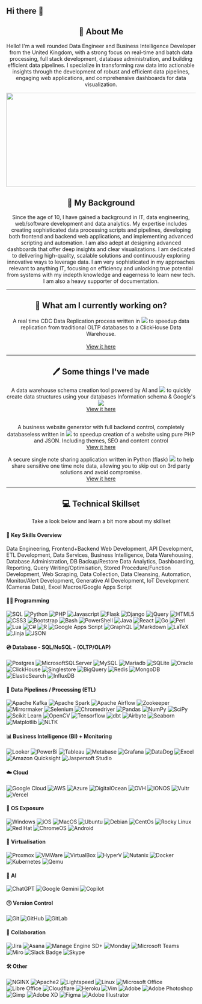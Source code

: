 ## Hi there 👋

<div align="center">
    <h2>🚀 About Me</h2>
    <p>Hello! I'm a well rounded Data Engineer and Business Intelligence Developer from the United Kingdom, with a strong focus on real-time and batch data processing, full stack development, database administration, and building efficient data pipelines. I specialize in transforming raw data into actionable insights through the development of robust and efficient data pipelines, engaging web applications, and comprehensive dashboards for data visualization.

</p>
</div>

<div align="center">
  <img src="https://miro.medium.com/v2/resize:fit:1400/1*z76XqGEphiXy522fNjLlTQ.gif" width="600" height="250"/>
</div>


<div align="center">
    <h2>🎨 My Background</h2>
    <p>Since the age of 10, I have gained a background in IT, data engineering, web/software development and data analytics.
    My expertise includes creating sophisticated data processing scripts and pipelines, developing both frontend and backend web applications, and implementing advanced scripting and automation. I am also adept at designing advanced dashboards that offer deep insights and clear visualizations. I am dedicated to delivering high-quality, scalable solutions and continuously exploring innovative ways to leverage data. I am very sophisticated in my approaches relevant to anything IT, focusing on efficiency and unlocking true potential from systems with my indepth knowledge and eagerness to learn new tech. I am also a heavy supporter of documentation.
</p>
</div>


---


<div align="center">
    <h2>🦾 What am I currently working on?</h2>
    <p>A real time CDC Data Replication process written in
        <img src="https://img.shields.io/badge/Go-black?logo=go"> to speedup data replication from traditional OLTP databases to a ClickHouse Data Warehouse.<br><br>
        <a href="https://github.com/cqllum/db2ch">View it here</a><br>
</p>
</div>


----

<div align="center">
    <h2>🖊️ Some things I've made</h2>
    <p>A data warehouse schema creation tool powered by AI and
        <img src="https://img.shields.io/badge/Python-black?logo=python"> to quickly create data structures using your databases Information schema & Google's <img src="https://img.shields.io/badge/-Gemini-black?style=flat-square&logo=googlegemini"><br>
        <a href="https://github.com/cqllum/schema2dwh">View it here</a><br><br>
    <p>A business website generator with full backend control, completely databaseless written in
        <img src="https://img.shields.io/badge/PHP-black?logo=php"> to speedup creation of a website using pure PHP and JSON. Including themes, SEO and content control<br>
        <a href="https://github.com/cqllum/php-website-generator">View it here</a><br>
    <p>A secure single note sharing application written in Python (flask)
        <img src="https://img.shields.io/badge/Python-black?logo=python"> to help share sensitive one time note data, allowing you to skip out on 3rd party solutions and avoid compromise.<br>
        <a href="https://github.com/cqllum/private-note">View it here</a><br>
</p>
</div>

----

<div align="center">
    <h2>💻 Technical Skillset</h2>
    <p>Take a look below and learn a bit more about my skillset
</p>
</div>


#### **🔑 Key Skills Overview**
Data Engineering, Frontend+Backend Web Development, API Development, ETL Development, Data Services, Business Intelligence, Data Warehousing, Database Administration, DB Backup/Restore Data Analytics, Dashboarding, Reporting, Query Writing/Optimisation, Stored Procedure/Function Development, Web Scraping, Data Collection, Data Cleansing, Automation, Monitor/Alert Development, Generative AI Development, IoT Development (Cameras Data), Excel Macros/Google Apps Script

#### **👨‍💻 Programming**
![SQL](https://img.shields.io/badge/-SQL-black?style=flat-square&logo=t-sql)
![Python](https://img.shields.io/badge/Python-black?logo=python)
![PHP](https://img.shields.io/badge/PHP-black?logo=php)
![Javascript](https://img.shields.io/badge/JavaScript-black?logo=javascript)
![Flask](https://img.shields.io/badge/Flask-black?logo=flask)
![Django](https://img.shields.io/badge/Django-black?logo=django)
![jQuery](https://img.shields.io/badge/jQuery-black?logo=jQuery)
![HTML5](https://img.shields.io/badge/HTML5-black?logo=HTML5)
![CSS3](https://img.shields.io/badge/CSS3-black?logo=CSS3)
![Bootstrap](https://img.shields.io/badge/Bootstrap-black?logo=Bootstrap)
![Bash](https://img.shields.io/badge/Bash-black?logo=gnubash)
![PowerShell](https://img.shields.io/badge/PowerShell-black?logo=powershell)
![Java](https://img.shields.io/badge/Java-black?logo=openjdk)
![React](https://img.shields.io/badge/React-black?logo=react)
![Go](https://img.shields.io/badge/Go-black?logo=go)
![Perl](https://img.shields.io/badge/Perl-black?logo=perl)
![Lua](https://img.shields.io/badge/Lua-black?logo=lua)
![C#](https://img.shields.io/badge/C%23-black?logo=csharp)
![R](https://img.shields.io/badge/R-black?logo=r)
![Google Apps Script](https://img.shields.io/badge/Google%20Apps%20Script-black?logo=google)
![GraphQL](https://img.shields.io/badge/-GraphQL-black?style=flat-square&logo=graphql)
![Markdown](https://img.shields.io/badge/Markdown-black?logo=markdown)
![LaTeX](https://img.shields.io/badge/LaTeX-black?logo=latex)
![Jinja](https://img.shields.io/badge/Jinja-black?logo=jinja)
![JSON](https://img.shields.io/badge/JSON-black?logo=json)

#### **💿 Database - SQL/NoSQL - (OLTP/OLAP)**
![Postgres](https://img.shields.io/badge/PostgreSQL-black?logo=postgresql)
![MicrosoftSQLServer](https://img.shields.io/badge/SQL%20Server-black?logo=microsoft%20sql%20server)
![MySQL](https://img.shields.io/badge/MySQL-black?logo=mysql&logoColor=fff)
![Mariadb](https://img.shields.io/badge/-Mariadb-black?style=flat-square&logo=mariadb)
![SQLite](https://img.shields.io/badge/-SQLite-black?style=flat-square&logo=sqlite)
![Oracle](https://img.shields.io/badge/Oracle-black?logo=oracle&logoColor=fff)
![ClickHouse](https://img.shields.io/badge/-ClickHouse-black?style=flat-square&logo=clickhouse)
![Singlestore](https://img.shields.io/badge/-Singlestore-black?style=flat-square&logo=singlestore)
![BigQuery](https://img.shields.io/badge/-BigQuery-black?style=flat-square&logo=googlebigquery)
![Redis](https://img.shields.io/badge/-Redis-black?style=flat-square&logo=redis)
![MongoDB](https://img.shields.io/badge/-MongoDB-black?style=flat-square&logo=mongodb)
![ElasticSearch](https://img.shields.io/badge/-ElasticSearch-black?style=flat-square&logo=elasticsearch)
![InfluxDB](https://img.shields.io/badge/-InfluxDB-black?style=flat-square&logo=influxdb)


#### **🏃 Data Pipelines / Processing (ETL)**
![Apache Kafka](https://img.shields.io/badge/-Kafka-black?style=flat-square&logo=apachekafka)
![Apache Spark](https://img.shields.io/badge/-Spark-black?style=flat-square&logo=apachespark)
![Apache Airflow](https://img.shields.io/badge/-Airflow-black?style=flat-square&logo=apacheairflow)
![Zookeeper](https://img.shields.io/badge/-Zookeeper-black?style=flat-square&logo=zookeeper)
![Mirrormaker](https://img.shields.io/badge/-Mirrormaker-black?style=flat-square&logo=mirrormaker)
![Selenium](https://img.shields.io/badge/-Selenium-black?style=flat-square&logo=selenium)
![Chromedriver](https://img.shields.io/badge/-Chromedriver-black?style=flat-square&logo=googlechrome)
![Pandas](https://img.shields.io/badge/Pandas-black?style=flat-square&logo=pandas)
![NumPy](https://img.shields.io/badge/NumPy-black?style=flat-square&logo=numpy)
![SciPy](https://img.shields.io/badge/SciPy-black?style=flat-square&logo=scipy)
![Scikit Learn](https://img.shields.io/badge/Scikit%20Learn-black?style=flat-square&logo=scikit-learn)
![OpenCV](https://img.shields.io/badge/OpenCV-black?style=flat-square&logo=opencv)
![Tensorflow](https://img.shields.io/badge/Tensorflow-black?style=flat-square&logo=tensorflow)
![dbt](https://img.shields.io/badge/-dbt-black?style=flat-square&logo=dbt)
![Airbyte](https://img.shields.io/badge/-Airbyte-black?style=flat-square&logo=Airbyte)
![Seaborn](https://img.shields.io/badge/Seaborn-black?style=flat-square&logo=seaborn)
![Matplotlib](https://img.shields.io/badge/-Matplotlib-black?style=flat-square&logo=matplotlib)
![NLTK](https://img.shields.io/badge/-NLTK-black?style=flat-square&logo=nltk)

#### **📊 Business Intelligence (BI) + Monitoring**
![Looker](https://img.shields.io/badge/-Looker-black?style=flat-square&logo=looker)
![PowerBi](https://img.shields.io/badge/-PowerBi-black?style=flat-square&logo=powerbi)
![Tableau](https://img.shields.io/badge/-Tableau-black?style=flat-square&logo=tableau)
![Metabase](https://img.shields.io/badge/-Metabase-black?style=flat-square&logo=metabase)
![Grafana](https://img.shields.io/badge/-Grafana-black?style=flat-square&logo=grafana)
![DataDog](https://img.shields.io/badge/-DataDog-black?style=flat-square&logo=datadog)
![Excel](https://img.shields.io/badge/-Excel-black?style=flat-square&logo=microsoftexcel)
![Amazon Quicksight](https://img.shields.io/badge/-Amazon%20QuickSight-black?style=flat-square&logo=amazon)
![Jaspersoft Studio](https://img.shields.io/badge/-Jaspersoft-black?style=flat-square&logo=jaspersoftstudio)

#### **☁️ Cloud**
![Google Cloud](https://img.shields.io/badge/-Google%20Cloud-black?style=flat-square&logo=google-cloud)
![AWS](https://img.shields.io/badge/-Amazon%20Web%20Service-black?style=flat-square&logo=amazon)
![Azure](https://img.shields.io/badge/-Microsoft%20Azure-black?style=flat-square&logo=microsoftazure)
![DigitalOcean](https://img.shields.io/badge/-Digital%20Ocean-black?style=flat-square&logo=digitalocean)
![OVH](https://img.shields.io/badge/-OVH-black?style=flat-square&logo=ovh&logoColor=blue)
![IONOS](https://img.shields.io/badge/-IONOS-black?style=flat-square&logo=ionos&logoColor=blue)
![Vultr](https://img.shields.io/badge/-Vultr-black?style=flat-square&logo=vultr&logoColor=blue)
![Vercel](https://img.shields.io/badge/-Vercel-black?style=flat-square&logo=vercel)

#### **🎫 OS Exposure**
![Windows](https://img.shields.io/badge/-Windows-black?style=flat-square&logo=windows)
![iOS](https://img.shields.io/badge/-iOS-black?style=flat-square&logo=apple)
![MacOS](https://img.shields.io/badge/-MacOS-black?style=flat-square&logo=apple)
![Ubuntu](https://img.shields.io/badge/-Ubuntu-black?style=flat-square&logo=ubuntu)
![Debian](https://img.shields.io/badge/-Debian-black?style=flat-square&logo=debian)
![CentOs](https://img.shields.io/badge/-CentOS-black?style=flat-square&logo=centos)
![Rocky Linux](https://img.shields.io/badge/-Rocky%20Linux-black?style=flat-square&logo=rockylinux)
![Red Hat](https://img.shields.io/badge/-Red%20Hat-black?style=flat-square&logo=redhat)
![ChromeOS](https://img.shields.io/badge/-ChromeOS-black?style=flat-square&logo=google-chrome)
![Android](https://img.shields.io/badge/-Android-black?style=flat-square&logo=android)

#### **🧉 Virtualisation**
![Proxmox](https://img.shields.io/badge/-Proxmox-black?style=flat-square&logo=proxmox)
![VMWare](https://img.shields.io/badge/-VMWare-black?style=flat-square&logo=vmware)
![VirtualBox](https://img.shields.io/badge/-VirtualBox-black?style=flat-square&logo=virtualbox)
![HyperV](https://img.shields.io/badge/-HyperV-black?style=flat-square&logo=microsoft)
![Nutanix](https://img.shields.io/badge/-Nutanix-black?style=flat-square&logo=nutanix)
![Docker](https://img.shields.io/badge/-Docker-black?style=flat-square&logo=docker)
![Kubernetes](https://img.shields.io/badge/-Kubernetes-black?style=flat-square&logo=kubernetes)
![Qemu](https://img.shields.io/badge/-Qemu-black?style=flat-square&logo=qemu)

#### **🤖 AI**
![ChatGPT](https://img.shields.io/badge/-ChatGPT-black?style=flat-square&logo=openai)
![Google Gemini](https://img.shields.io/badge/-Gemini-black?style=flat-square&logo=googlegemini)
![Copilot](https://img.shields.io/badge/-Copilot-black?style=flat-square&logo=microsoft)

#### **🕒 Version Control**
![Git](https://img.shields.io/badge/-Git-black?style=flat-square&logo=git)
![GitHub](https://img.shields.io/badge/-GitHub-black?style=flat-square&logo=github)
![GitLab](https://img.shields.io/badge/-GitLab-black?style=flat-square&logo=gitlab)

#### **🤝 Collaboration**
![Jira](https://img.shields.io/badge/Jira-black?logo=jira)
![Asana](https://img.shields.io/badge/Asana-black?logo=asana)
![Manage Engine SD+](https://img.shields.io/badge/Manage%20Engine%20ServiceDesk-black?logo=zoho)
![Monday](https://img.shields.io/badge/Monday-black?logo=monday)
![Microsoft Teams](https://img.shields.io/badge/Microsoft%20Teams-black?logo=microsoftteams)
![Miro](https://img.shields.io/badge/Miro-black?logo=miro)
![Slack Badge](https://img.shields.io/badge/Slack-black?logo=slack)
![Skype](https://img.shields.io/badge/Skype-black?logo=skype)

#### **🛠️ Other**
![NGINX](https://img.shields.io/badge/-NGINX-black?style=flat-square&logo=nginx)
![Apache2](https://img.shields.io/badge/-Apache2-black?style=flat-square&logo=apache)
![Lightspeed](https://img.shields.io/badge/-Lightspeed-black?style=flat-square&logo=lightspeed)
![Linux](https://img.shields.io/badge/-Linux-black?style=flat-square&logo=Linux)
![Microsoft Office](https://img.shields.io/badge/-Microsoft%20Office-black?style=flat-square&logo=microsoft)
![Libre Office](https://img.shields.io/badge/-Libre%20Office-black?style=flat-square&logo=libreoffice)
![Cloudflare](https://img.shields.io/badge/Cloudflare-black?logo=Cloudflare&logoColor=white)
![Heroku](https://img.shields.io/badge/-Heroku-black?style=flat-square&logo=heroku)
![Vim](https://img.shields.io/badge/-vim-black?style=flat-square&logo=vim)
![Adobe](https://img.shields.io/badge/-Adobe-black?style=flat-square&logo=adobe)
![Adobe Photoshop](https://img.shields.io/badge/-Adobe%20Photoshop-black?style=flat-square&logo=adobe-photoshop)
![Gimp](https://img.shields.io/badge/-Gimp-black?style=flat-square&logo=gimp)
![Adobe XD](https://img.shields.io/badge/-Adobe%20XD-black?style=flat-square&logo=adobe-xd)
![Figma](https://img.shields.io/badge/-Figma-black?style=flat-square&logo=figma)
![Adobe Illustrator](https://img.shields.io/badge/-Adobe%20Illustrator-black?style=flat-square&logo=adobe-illustrator)


